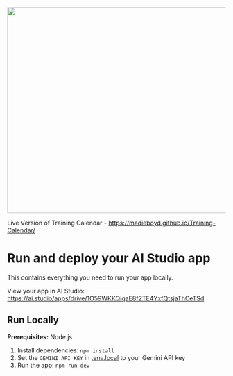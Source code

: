 <div align="center">
<img width="1200" height="475" alt="GHBanner" src="https://github.com/user-attachments/assets/0aa67016-6eaf-458a-adb2-6e31a0763ed6" />
</div>

Live Version of Training Calendar - https://madieboyd.github.io/Training-Calendar/

# Run and deploy your AI Studio app

This contains everything you need to run your app locally.

View your app in AI Studio: https://ai.studio/apps/drive/1O59WKKQiqaE8f2TE4YxfQtsjaThCeTSd

## Run Locally

**Prerequisites:**  Node.js


1. Install dependencies:
   `npm install`
2. Set the `GEMINI_API_KEY` in [.env.local](.env.local) to your Gemini API key
3. Run the app:
   `npm run dev`
